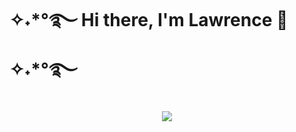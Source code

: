 <h1 align="left">✧˖*°࿐  Hi there, I'm Lawrence 👋 ✧˖*°࿐</h1> 

<div align="center">
 <img src="https://readme-typing-svg.herokuapp.com?color=45b787&lines=welcome+to+my+GitHub"> 
</div>

<!--
**lawrenceli7/lawrenceli7** is a ✨ _special_ ✨ repository because its `README.md` (this file) appears on your GitHub profile.

Here are some ideas to get you started:

- 🔭 I’m currently working on ...
- 🌱 I’m currently learning ...
- 👯 I’m looking to collaborate on ...
- 🤔 I’m looking for help with ...
- 💬 Ask me about ...
- 📫 How to reach me: ...
- 😄 Pronouns: ...
- ⚡ Fun fact: ...
-->
